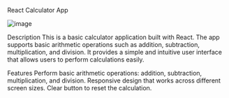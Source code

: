 React Calculator App

![image](https://github.com/user-attachments/assets/4e324853-f60f-4386-9b93-fd58f851e8ca)

Description
This is a basic calculator application built with React. The app supports basic arithmetic operations such as addition, subtraction, multiplication, and division. It provides a simple and intuitive user interface that allows users to perform calculations easily.

Features
Perform basic arithmetic operations: addition, subtraction, multiplication, and division.
Responsive design that works across different screen sizes.
Clear button to reset the calculation.
